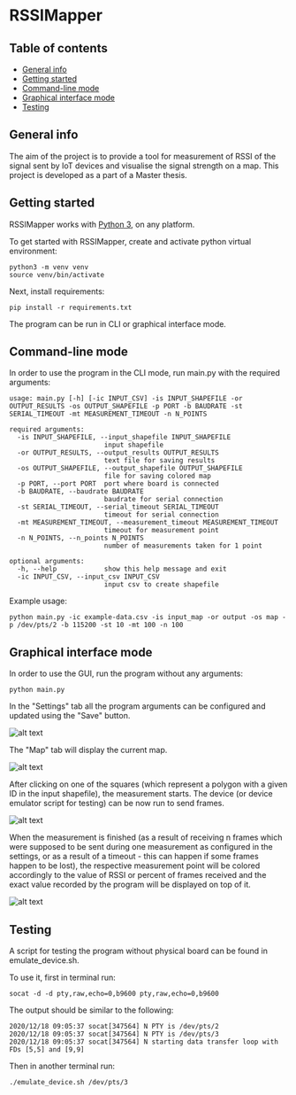 # RSSIMapper

## Table of contents
* [General info](#general-info)
* [Getting started](#getting-started)
* [Command-line mode](#cli)
* [Graphical interface mode](#gui)
* [Testing](#testing)

## General info
The aim of the project is to provide a tool for measurement of RSSI of the signal sent by IoT devices and visualise the signal strength on a map. This project is developed as a part of a Master thesis.

## Getting started

RSSIMapper works with [Python 3](https://www.python.org/downloads/), on any platform.

To get started with RSSIMapper, create and activate python virtual environment:

```
python3 -m venv venv
source venv/bin/activate
```

Next, install requirements:

```
pip install -r requirements.txt
```

The program can be run in CLI or graphical interface mode. 

## Command-line mode

In order to use the program in the CLI mode, run main.py with the required arguments:

```
usage: main.py [-h] [-ic INPUT_CSV] -is INPUT_SHAPEFILE -or OUTPUT_RESULTS -os OUTPUT_SHAPEFILE -p PORT -b BAUDRATE -st SERIAL_TIMEOUT -mt MEASUREMENT_TIMEOUT -n N_POINTS

required arguments:
  -is INPUT_SHAPEFILE, --input_shapefile INPUT_SHAPEFILE
                        input shapefile
  -or OUTPUT_RESULTS, --output_results OUTPUT_RESULTS
                        text file for saving results
  -os OUTPUT_SHAPEFILE, --output_shapefile OUTPUT_SHAPEFILE
                        file for saving colored map
  -p PORT, --port PORT  port where board is connected
  -b BAUDRATE, --baudrate BAUDRATE
                        baudrate for serial connection
  -st SERIAL_TIMEOUT, --serial_timeout SERIAL_TIMEOUT
                        timeout for serial connection
  -mt MEASUREMENT_TIMEOUT, --measurement_timeout MEASUREMENT_TIMEOUT
                        timeout for measurement point
  -n N_POINTS, --n_points N_POINTS
                        number of measurements taken for 1 point

optional arguments:
  -h, --help            show this help message and exit
  -ic INPUT_CSV, --input_csv INPUT_CSV
                        input csv to create shapefile
```

Example usage:

```
python main.py -ic example-data.csv -is input_map -or output -os map -p /dev/pts/2 -b 115200 -st 10 -mt 100 -n 100
```

## Graphical interface mode

In order to use the GUI, run the program without any arguments:

```
python main.py
```
In the "Settings" tab all the program arguments can be configured and updated using the "Save" button.

![alt text](https://user-images.githubusercontent.com/20957781/104104610-1f1ae280-52a1-11eb-9bc7-00cf05bc2a77.png)

The "Map" tab will display the current map.

![alt text](https://user-images.githubusercontent.com/20957781/104104614-23df9680-52a1-11eb-90d4-d21a58842964.png)

After clicking on one of the squares (which represent a polygon with a given ID in the input shapefile), the measurement starts. The device (or device emulator script for testing) can be now run to send frames.

![alt text](https://user-images.githubusercontent.com/20957781/104104754-f2b39600-52a1-11eb-87a1-ad58e8fa4cc1.png)

When the measurement is finished (as a result of receiving n frames which were supposed to be sent during one measurement as configured in the settings, or as a result of a timeout - this can happen if some frames happen to be lost), the respective measurement point will be colored accordingly to the value of RSSI or percent of frames received and the exact value recorded by the program will be displayed on top of it. 

![alt text](https://user-images.githubusercontent.com/20957781/104104760-f810e080-52a1-11eb-920d-b135359e61ff.png)

## Testing

A script for testing the program without physical board can be found in emulate_device.sh.

To use it, first in terminal run:

```
socat -d -d pty,raw,echo=0,b9600 pty,raw,echo=0,b9600
```

The output should be similar to the following:

```
2020/12/18 09:05:37 socat[347564] N PTY is /dev/pts/2
2020/12/18 09:05:37 socat[347564] N PTY is /dev/pts/3
2020/12/18 09:05:37 socat[347564] N starting data transfer loop with FDs [5,5] and [9,9]
```

Then in another terminal run:

```
./emulate_device.sh /dev/pts/3
```
